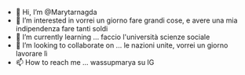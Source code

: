 - 👋 Hi, I’m @Marytarnagda
- 👀 I’m interested in vorrei un giorno fare grandi cose, e avere una mia indipendenza fare tanti soldi 
- 🌱 I’m currently learning ... faccio l'università scienze sociale 
- 💞️ I’m looking to collaborate on ... le nazioni unite, vorrei un giorno lavorare lì 
- 📫 How to reach me ... wassupmarya su IG 

<!---
Marytarnagda/Marytarnagda is a ✨ special ✨ repository because its `README.md` (this file) appears on your GitHub profile.
You can click the Preview link to take a look at your changes.
--->
